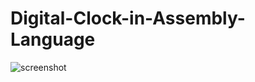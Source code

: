 # Digital-Clock-in-Assembly-Language
![screenshot](https://github.com/usmaan0786/Digital-Clock-in-Assembly-Language/assets/72275107/7d411b51-267c-4ba2-b069-62f47932f698)
